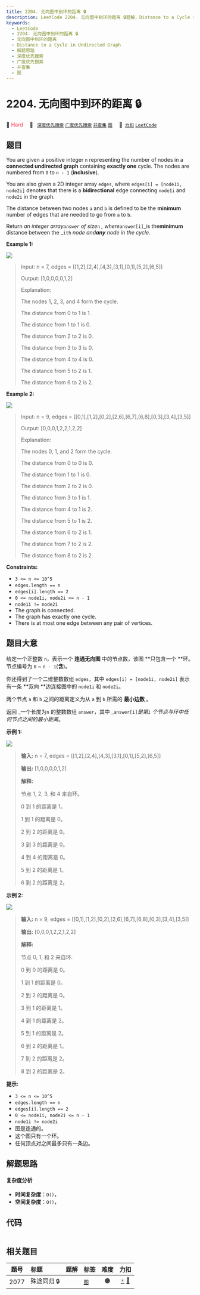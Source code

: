 ```yaml
---
title: 2204. 无向图中到环的距离 🔒
description: LeetCode 2204. 无向图中到环的距离 🔒题解，Distance to a Cycle in Undirected Graph，包含解题思路、复杂度分析以及完整的 JavaScript 代码实现。
keywords:
  - LeetCode
  - 2204. 无向图中到环的距离 🔒
  - 无向图中到环的距离
  - Distance to a Cycle in Undirected Graph
  - 解题思路
  - 深度优先搜索
  - 广度优先搜索
  - 并查集
  - 图
---
```


# 2204. 无向图中到环的距离 🔒

🔴 <font color=#ff334b>Hard</font>&emsp; 🔖&ensp; [`深度优先搜索`](/tag/depth-first-search.md) [`广度优先搜索`](/tag/breadth-first-search.md) [`并查集`](/tag/union-find.md) [`图`](/tag/graph.md)&emsp; 🔗&ensp;[`力扣`](https://leetcode.cn/problems/distance-to-a-cycle-in-undirected-graph) [`LeetCode`](https://leetcode.com/problems/distance-to-a-cycle-in-undirected-graph)

## 题目

You are given a positive integer `n` representing the number of nodes in a
**connected undirected graph** containing **exactly one** cycle. The nodes are
numbered from `0` to `n - 1` (**inclusive**).

You are also given a 2D integer array `edges`, where `edges[i] = [node1i,
node2i]` denotes that there is a **bidirectional** edge connecting `node1i`
and `node2i` in the graph.

The distance between two nodes `a` and `b` is defined to be the **minimum**
number of edges that are needed to go from `a` to `b`.

Return _an integer array`answer`_ _of size_`n` _, where_`answer[i]`_is
the**minimum** distance between the _`ith` _node and**any** node in the
cycle._



**Example 1:**

![](https://fastly.jsdelivr.net/gh/doocs/leetcode@main/solution/2200-2299/2204.Distance%20to%20a%20Cycle%20in%20Undirected%20Graph/images/image-20220315154238-1.png)

> Input: n = 7, edges = [[1,2],[2,4],[4,3],[3,1],[0,1],[5,2],[6,5]]
> 
> Output: [1,0,0,0,0,1,2]
> 
> Explanation:
> 
> The nodes 1, 2, 3, and 4 form the cycle.
> 
> The distance from 0 to 1 is 1.
> 
> The distance from 1 to 1 is 0.
> 
> The distance from 2 to 2 is 0.
> 
> The distance from 3 to 3 is 0.
> 
> The distance from 4 to 4 is 0.
> 
> The distance from 5 to 2 is 1.
> 
> The distance from 6 to 2 is 2.

**Example 2:**

![](https://fastly.jsdelivr.net/gh/doocs/leetcode@main/solution/2200-2299/2204.Distance%20to%20a%20Cycle%20in%20Undirected%20Graph/images/image-20220315154634-1.png)

> Input: n = 9, edges = [[0,1],[1,2],[0,2],[2,6],[6,7],[6,8],[0,3],[3,4],[3,5]]
> 
> Output: [0,0,0,1,2,2,1,2,2]
> 
> Explanation:
> 
> The nodes 0, 1, and 2 form the cycle.
> 
> The distance from 0 to 0 is 0.
> 
> The distance from 1 to 1 is 0.
> 
> The distance from 2 to 2 is 0.
> 
> The distance from 3 to 1 is 1.
> 
> The distance from 4 to 1 is 2.
> 
> The distance from 5 to 1 is 2.
> 
> The distance from 6 to 2 is 1.
> 
> The distance from 7 to 2 is 2.
> 
> The distance from 8 to 2 is 2.

**Constraints:**

  * `3 <= n <= 10^5`
  * `edges.length == n`
  * `edges[i].length == 2`
  * `0 <= node1i, node2i <= n - 1`
  * `node1i != node2i`
  * The graph is connected.
  * The graph has exactly one cycle.
  * There is at most one edge between any pair of vertices.


## 题目大意

给定一个正整数 `n`，表示一个 **连通无向图** 中的节点数，该图 **只包含一个  **环。节点编号为 `0` ~ `n - 1`(**含**)。

你还得到了一个二维整数数组 `edges`，其中 `edges[i] = [node1i, node2i]` 表示有一条 **双向  **边连接图中的
`node1i` 和 `node2i`。

两个节点 `a` 和 `b` 之间的距离定义为从 `a` 到 `b` 所需的 **最小边数** 。

返回 _一个长度为`n` 的整数数组 `answer`，其中 _`answer[i]`_是第`i` 个节点与环中任何节点之间的最小距离_。

**示例 1:**

![](https://fastly.jsdelivr.net/gh/doocs/leetcode@main/solution/2200-2299/2204.Distance%20to%20a%20Cycle%20in%20Undirected%20Graph/images/image-20220315154238-1.png)

> 
> 
> 
> 
> 
> **输入:** n = 7, edges = [[1,2],[2,4],[4,3],[3,1],[0,1],[5,2],[6,5]]
> 
> **输出:** [1,0,0,0,0,1,2]
> 
> **解释:**
> 
> 节点 1, 2, 3, 和 4 来自环。
> 
> 0 到 1 的距离是 1。
> 
> 1 到 1 的距离是 0。
> 
> 2 到 2 的距离是 0。
> 
> 3 到 3 的距离是 0。
> 
> 4 到 4 的距离是 0。
> 
> 5 到 2 的距离是 1。
> 
> 6 到 2 的距离是 2。
> 
> 

**示例 2:**

![](https://fastly.jsdelivr.net/gh/doocs/leetcode@main/solution/2200-2299/2204.Distance%20to%20a%20Cycle%20in%20Undirected%20Graph/images/image-20220315154634-1.png)

> 
> 
> 
> 
> 
> **输入:** n = 9, edges = [[0,1],[1,2],[0,2],[2,6],[6,7],[6,8],[0,3],[3,4],[3,5]]
> 
> **输出:** [0,0,0,1,2,2,1,2,2]
> 
> **解释:**
> 
> 节点 0, 1, 和 2 来自环.
> 
> 0 到 0 的距离是 0。
> 
> 1 到 1 的距离是 0。
> 
> 2 到 2 的距离是 0。
> 
> 3 到 1 的距离是 1。
> 
> 4 到 1 的距离是 2。
> 
> 5 到 1 的距离是 2。
> 
> 6 到 2 的距离是 1。
> 
> 7 到 2 的距离是 2。
> 
> 8 到 2 的距离是 2。
> 
> 



**提示:**

  * `3 <= n <= 10^5`
  * `edges.length == n`
  * `edges[i].length == 2`
  * `0 <= node1i, node2i <= n - 1`
  * `node1i != node2i`
  * 图是连通的。
  * 这个图只有一个环。
  * 任何顶点对之间最多只有一条边。


## 解题思路

#### 复杂度分析

- **时间复杂度**：`O()`，
- **空间复杂度**：`O()`，

## 代码

```javascript

```

## 相关题目

<!-- prettier-ignore -->
| 题号 | 标题 | 题解 | 标签 | 难度 | 力扣 |
| :------: | :------ | :------: | :------ | :------: | :------: |
| 2077 | 殊途同归 🔒 |  |  [`图`](/tag/graph.md) | 🟠 | [🀄️](https://leetcode.cn/problems/paths-in-maze-that-lead-to-same-room) [🔗](https://leetcode.com/problems/paths-in-maze-that-lead-to-same-room) |